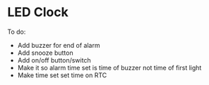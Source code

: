 # LED Clock

To do:
- Add buzzer for end of alarm
- Add snooze button
- Add on/off button/switch
- Make it so alarm time set is time of buzzer not time of first light
- Make time set set time on RTC
